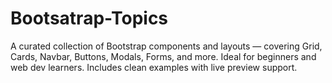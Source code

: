 # Bootsatrap-Topics
 A curated collection of Bootstrap components and layouts — covering Grid, Cards, Navbar, Buttons, Modals, Forms, and more. Ideal for beginners and web dev learners. Includes clean examples with live preview support.
